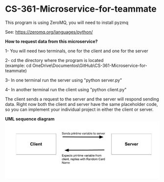 # CS-361-Microservice-for-teammate


This program is using ZeroMQ, you will need to install pyzmq

See: https://zeromq.org/languages/python/

<b>How to request data from this microservice?</b>

<p>1- You will need two terminals, one for the client and one for the server</p>
<p>2- cd the directory where the program is located</br>
(example: cd OneDrive\Documentos\GitHub\CS-361-Microservice-for-teammate)</p>
<p>3- In one terminal run the server using "python server.py"</p>
<p>4- In another terminal run the client using "python client.py"</p>
<p>The client sends a request to the server and the server will respond sending data. Right now both the client and server have the same placeholder code, so you can implement your individual project in either the client or server.</p>

<b>UML sequence diagram</b>
![alt text](https://github.com/TeresitaCGNader/CS-361-Microservice-for-teammate/blob/main/UML_sequence_diagram_rand_card_name.jpg)



